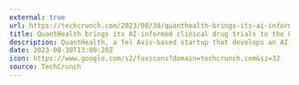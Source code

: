 ```yaml
---
external: true
url: https://techcrunch.com/2023/08/30/quanthealth-brings-its-ai-informed-clinical-drug-trials-to-the-us-with-15m-round/
title: QuantHealth brings its AI-informed clinical drug trials to the US with $15M round
description: QuantHealth, a Tel Aviv-based startup that develops an AI-powered platform to help drug makers avoid clinical failures, has raised a $15M round.
date: 2023-08-30T13:00:20Z
icon: https://www.google.com/s2/favicons?domain=techcrunch.com&sz=32
source: TechCrunch
---
```

